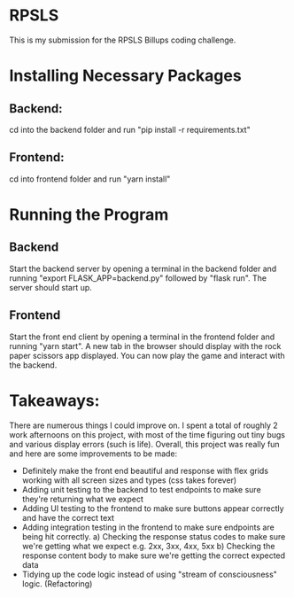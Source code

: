# RPSLS

This is my submission for the RPSLS Billups coding challenge. 


# Installing Necessary Packages

## Backend: 
cd into the backend folder and run "pip install -r requirements.txt" 

## Frontend: 
cd into frontend folder and run "yarn install"


# Running the Program

## Backend
Start the backend server by opening a terminal in the backend folder and running "export FLASK_APP=backend.py" followed by "flask run".
The server should start up.

## Frontend
Start the front end client by opening a terminal in the frontend folder and running "yarn start". A new tab in the browser should
display with the rock paper scissors app displayed. You can now play the game and interact with the backend.


# Takeaways:
There are numerous things I could improve on. I spent a total of roughly 2 work afternoons on this project, with most of the time figuring out
tiny bugs and various display errors (such is life). Overall, this project was really fun and here are some improvements to be made:

* Definitely make the front end beautiful and response with flex grids working with all screen sizes and types (css takes forever)
* Adding unit testing to the backend to test endpoints to make sure they're returning what we expect
* Adding UI testing to the frontend to make sure buttons appear correctly and have the correct text
* Adding integration testing in the frontend to make sure endpoints are being hit correctly.
  a) Checking the response status codes to make sure we're getting what we expect e.g. 2xx, 3xx, 4xx, 5xx
  b) Checking the response content body to make sure we're getting the correct expected data
* Tidying up the code logic instead of using "stream of consciousness" logic. (Refactoring)
